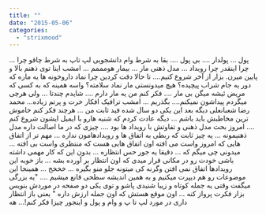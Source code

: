 ```yaml
---
title: ""
date: "2015-05-06"
categories: 
  - "strixmood"
---
```


پول ... پولدار .... بی پول .... بقا به شرط وام دانشجویی لپ تاپ به شرط چاقو چرا ... چرا اینقدر چرا رویداد ... مدل ذهنی مار ... بیمار هومممم ... امشب اینا توی ذهنم بالا و پایین میرن. بزار از آخر شروع کنیم.... تا حالا دقت کردین چرا نماد داروخونه ها یه ماره که دور یه جام شراب پیچیده؟ هیچ میدونستی مار نماد سلامته؟ واسه همینه که به کسی که مریض ئیشه میگن بی مار .... فکر کنم من یه مار دارم .... شایدم چندتا ... ولی هرچی میگردم پیداشون نمیکنم.... بگذریم ... امشب ترافیک افکار خرت و پرتم زیاده... محمد رضا شعبانعلی دیگه بعد این یکی دو سال شده فید ثابت من ... هرچند فکر کنم خاموش ترین مخاطبش باید باشم ... دیگه عادت کردم که شنبه هارو با ایمیل ایشون شروع کنم .... امروز بحث مدل ذهنی و تفاوتش با رویداد ها بود .... چیزی که در ما اصالت داره مدل ذهنیمونه ... یه چیز ثابت که ربطی به اتفاق ها و رویدادهامون نداره ... مهم تر از اتفاق هایی که امروز واست می افته اون اتفاق هایی هست که منتظری واست بی افته ... میدونی چی میگم که ... دقیقا یه جور حس انتظاره ... بدون این که کار مهمی داشته باشی خودت رو در مکانی قرار میدی که اون انتظار بر آورده بشه ... باز خوبه این رویدادها اتفاق نمی افتن وگرنه کی میتونه جلو منو بگیره ... خخخخ ... همینجا این موضوعات رو هم دیپرت میکنیم و به همین اندیشه سطحی قانع میشیم .... "یه بزرگی میگفت وقتی یه جمله کوتاه و زیبا شنیدی پاشو و توی یکی دو صفحه در موردش بنویس بزار فکرت پرواز کنه ... اون موقع هستش که اون جمله ارزش داره " یعنی باز انتظار داری در مورد لپ تا پ و وام و پول و اینجور چیزا فکر کنم!... هه
